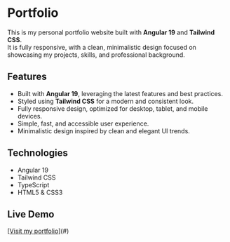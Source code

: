 # Portfolio

This is my personal portfolio website built with **Angular 19** and **Tailwind CSS**.  
It is fully responsive, with a clean, minimalistic design focused on showcasing my projects, skills, and professional background.

## Features

- Built with **Angular 19**, leveraging the latest features and best practices.
- Styled using **Tailwind CSS** for a modern and consistent look.
- Fully responsive design, optimized for desktop, tablet, and mobile devices.
- Simple, fast, and accessible user experience.
- Minimalistic design inspired by clean and elegant UI trends.

## Technologies

- Angular 19
- Tailwind CSS
- TypeScript
- HTML5 & CSS3

## Live Demo

[[Visit my portfolio](https://juanariasdev.com/)](#) 
